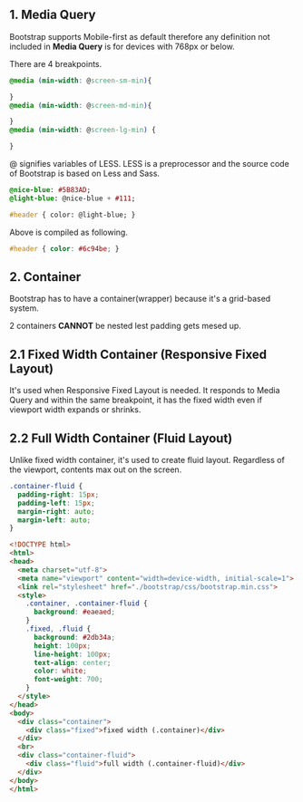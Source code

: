 ## 1. Media Query

Bootstrap supports Mobile-first as default therefore any definition not included in
**Media Query** is for devices with 768px or below.

There are 4 breakpoints.

```CSS
@media (min-width: @screen-sm-min){

}
@media (min-width: @screen-md-min){

}
@media (min-width: @screen-lg-min) {   

}
```
@ signifies variables of LESS. LESS is a preprocessor and the source code of Bootstrap is based on Less and Sass.

```Sass
@nice-blue: #5B83AD;
@light-blue: @nice-blue + #111;

#header { color: @light-blue; }
```

Above is compiled as following.
```CSS
#header { color: #6c94be; }
```
## 2. Container
Bootstrap has to have a container(wrapper) because it's a grid-based system.

2 containers **CANNOT** be nested lest padding gets mesed up.

## 2.1 Fixed Width Container (Responsive Fixed Layout)

It's used when Responsive Fixed Layout is needed. It responds to Media Query and within the same breakpoint, it has the fixed width even if viewport width expands or shrinks.

## 2.2 Full Width Container (Fluid Layout)

Unlike fixed width container, it's used to create fluid layout. Regardless of the viewport, contents max out on the screen.

```CSS
.container-fluid {
  padding-right: 15px;
  padding-left: 15px;
  margin-right: auto;
  margin-left: auto;
}
```
```HTML
<!DOCTYPE html>
<html>
<head>
  <meta charset="utf-8">
  <meta name="viewport" content="width=device-width, initial-scale=1">
  <link rel="stylesheet" href="./bootstrap/css/bootstrap.min.css">
  <style>
    .container, .container-fluid {
      background: #eaeaed;
    }
    .fixed, .fluid {
      background: #2db34a;
      height: 100px;
      line-height: 100px;
      text-align: center;
      color: white;
      font-weight: 700;
    }
  </style>
</head>
<body>
  <div class="container">
    <div class="fixed">fixed width (.container)</div>
  </div>
  <br>
  <div class="container-fluid">
    <div class="fluid">full width (.container-fluid)</div>
  </div>
</body>
</html>
```
